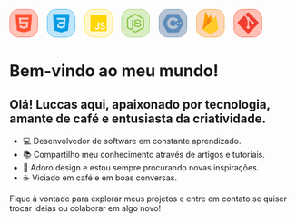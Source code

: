 <a href="media/1.png"><img src="media/1.png" width="50" /></a>&nbsp;&nbsp;&nbsp;&nbsp;<a href="media/2.png"><img src="media/2.png" width="50" /></a>&nbsp;&nbsp;&nbsp;&nbsp;<a href="media/3.png"><img src="media/3.png" width="50" /></a>&nbsp;&nbsp;&nbsp;&nbsp;<a href="media/4.png"><img src="media/4.png" width="50" /></a>&nbsp;&nbsp;&nbsp;&nbsp;<a href="media/5.png"><img src="media/5.png" width="50" /></a>&nbsp;&nbsp;&nbsp;&nbsp;<a href="media/6.png"><img src="media/6.png" width="50" /></a>&nbsp;&nbsp;&nbsp;&nbsp;<a href="media/7.png"><img src="media/7.png" width="50" /></a>
# Bem-vindo ao meu mundo!

## Olá! Luccas aqui, apaixonado por tecnologia, amante de café e entusiasta da criatividade.

- 💻 Desenvolvedor de software em constante aprendizado.
- 📚 Compartilho meu conhecimento através de artigos e tutoriais.
- 🎨 Adoro design e estou sempre procurando novas inspirações.
- ☕ Viciado em café e em boas conversas.

Fique à vontade para explorar meus projetos e entre em contato se quiser trocar ideias ou colaborar em algo novo!
